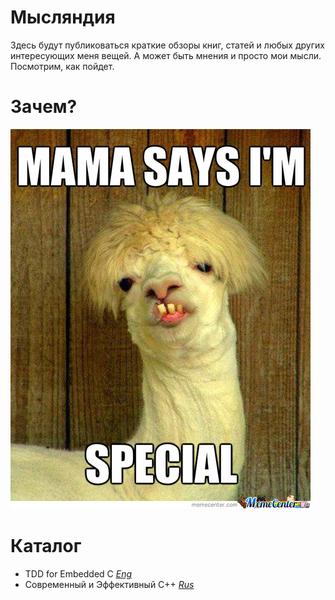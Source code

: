 # Мысляндия
Здесь будут публиковаться краткие обзоры книг, статей и любых других интересующих меня вещей. А может быть мнения и просто мои мысли. Посмотрим, как пойдет.

# Зачем?
![WHY](images/meme.jpeg)


# Каталог

- TDD for Embedded C [_Eng_](TDD_For_Embedded_C/)
- Современный и Эффективный C++ [_Rus_](effective_modern_cpp/)
